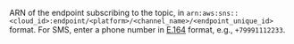 ARN of the endpoint subscribing to the topic, in `arn:aws:sns::<cloud_id>:endpoint/<platform>/<channel_name>/<endpoint_unique_id>` format. For SMS, enter a phone number in [E.164](https://en.wikipedia.org/wiki/E.164) format, e.g., `+79991112233`.